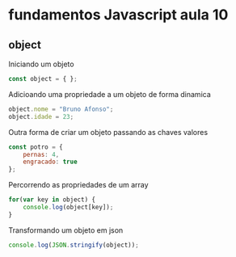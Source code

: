 # fundamentos Javascript aula 10
## object

Iniciando um objeto

```javascript
const object = { };
```

Adicioando uma propriedade a um objeto de forma dinamica

```javascript
object.nome = "Bruno Afonso";
object.idade = 23;
```

Outra forma de criar um objeto passando as chaves valores

```javascript
const potro = {
    pernas: 4,
    engracado: true
};
```

Percorrendo as propriedades de um array

```javascript
for(var key in object) {
    console.log(object[key]);
}   
```

Transformando um objeto em json

```javascript
console.log(JSON.stringify(object));
```